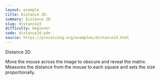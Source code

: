 ```yaml
---
layout: example
title: Distance 2D.
summary: Distance 2D
slug: distance2d
difficulty: beginner
code: distance2d.pde
source: https://processing.org/examples/distance2d.html
---
```


Distance 2D. 

 Move the mouse across the image to obscure and reveal the matrix. Measures the distance from the mouse to each square and sets the size proportionally.
